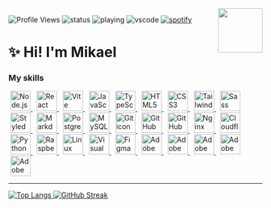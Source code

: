 <img align="right" height="88px" src="https://github.com/user-attachments/assets/2e4c593f-5dee-4584-b04e-95c886dda9ce">

![Profile Views](https://komarev.com/ghpvc/?username=kaillr)
![status](https://api.statusbadges.me/badge/status/307946781373759488?simple=true)
![playing](https://api.statusbadges.me/badge/playing/307946781373759488)
![vscode](https://api.statusbadges.me/badge/vscode/307946781373759488)
[![spotify](https://api.statusbadges.me/badge/spotify/307946781373759488)](https://api.statusbadges.me/openspotify/307946781373759488)

# ✨ Hi! I'm Mikael

### My skills
<a href="https://nodejs.org/" title="Node.js" style="margin: 4px;">
  <picture>
    <source media="(prefers-color-scheme: dark)" srcset="https://go-skill-icons.vercel.app/api/icons?i=nodejs&theme=dark">
    <source media="(prefers-color-scheme: light)" srcset="https://go-skill-icons.vercel.app/api/icons?i=nodejs&theme=light">
    <img src="https://go-skill-icons.vercel.app/api/icons?i=nodejs&theme=light" alt="Node.js icon" height="40">
  </picture>
</a>
<a href="https://react.dev/" title="React" style="margin: 4px;">
  <picture>
    <source media="(prefers-color-scheme: dark)" srcset="https://go-skill-icons.vercel.app/api/icons?i=react&theme=dark">
    <source media="(prefers-color-scheme: light)" srcset="https://go-skill-icons.vercel.app/api/icons?i=react&theme=light">
    <img src="https://go-skill-icons.vercel.app/api/icons?i=react&theme=light" alt="React icon" height="40">
  </picture>
</a>
<a href="https://vitejs.dev/" title="Vite" style="margin: 4px;">
  <picture>
    <source media="(prefers-color-scheme: dark)" srcset="https://go-skill-icons.vercel.app/api/icons?i=vite&theme=dark">
    <source media="(prefers-color-scheme: light)" srcset="https://go-skill-icons.vercel.app/api/icons?i=vite&theme=light">
    <img src="https://go-skill-icons.vercel.app/api/icons?i=vite&theme=light" alt="Vite icon" height="40">
  </picture>
</a>
<a href="https://developer.mozilla.org/en-US/docs/Web/JavaScript" title="JavaScript" style="margin: 4px;">
  <picture>
    <source media="(prefers-color-scheme: dark)" srcset="https://go-skill-icons.vercel.app/api/icons?i=js&theme=dark">
    <source media="(prefers-color-scheme: light)" srcset="https://go-skill-icons.vercel.app/api/icons?i=js&theme=light">
    <img src="https://go-skill-icons.vercel.app/api/icons?i=js&theme=light" alt="JavaScript icon" height="40">
  </picture>
</a>
<a href="https://www.typescriptlang.org/" title="TypeScript" style="margin: 4px;">
  <picture>
    <source media="(prefers-color-scheme: dark)" srcset="https://go-skill-icons.vercel.app/api/icons?i=ts&theme=dark">
    <source media="(prefers-color-scheme: light)" srcset="https://go-skill-icons.vercel.app/api/icons?i=ts&theme=light">
    <img src="https://go-skill-icons.vercel.app/api/icons?i=ts&theme=light" alt="TypeScript icon" height="40">
  </picture>
</a>
<a href="https://developer.mozilla.org/en-US/docs/Web/HTML" title="HTML5" style="margin: 4px;">
  <picture>
    <source media="(prefers-color-scheme: dark)" srcset="https://go-skill-icons.vercel.app/api/icons?i=html&theme=dark">
    <source media="(prefers-color-scheme: light)" srcset="https://go-skill-icons.vercel.app/api/icons?i=html&theme=light">
    <img src="https://go-skill-icons.vercel.app/api/icons?i=html&theme=light" alt="HTML5 icon" height="40">
  </picture>
</a>
<a href="https://developer.mozilla.org/en-US/docs/Web/CSS" title="CSS3" style="margin: 4px;">
  <picture>
    <source media="(prefers-color-scheme: dark)" srcset="https://go-skill-icons.vercel.app/api/icons?i=css&theme=dark">
    <source media="(prefers-color-scheme: light)" srcset="https://go-skill-icons.vercel.app/api/icons?i=css&theme=light">
    <img src="https://go-skill-icons.vercel.app/api/icons?i=css&theme=light" alt="CSS3 icon" height="40">
  </picture>
</a>
<a href="https://tailwindcss.com/" title="Tailwind CSS" style="margin: 4px;">
  <picture>
    <source media="(prefers-color-scheme: dark)" srcset="https://go-skill-icons.vercel.app/api/icons?i=tailwind&theme=dark">
    <source media="(prefers-color-scheme: light)" srcset="https://go-skill-icons.vercel.app/api/icons?i=tailwind&theme=light">
    <img src="https://go-skill-icons.vercel.app/api/icons?i=tailwind&theme=light" alt="Tailwind CSS icon" height="40">
  </picture>
</a>
<a href="https://sass-lang.com/" title="Sass" style="margin: 4px;">
  <picture>
    <source media="(prefers-color-scheme: dark)" srcset="https://go-skill-icons.vercel.app/api/icons?i=sass&theme=dark">
    <source media="(prefers-color-scheme: light)" srcset="https://go-skill-icons.vercel.app/api/icons?i=sass&theme=light">
    <img src="https://go-skill-icons.vercel.app/api/icons?i=sass&theme=light" alt="Sass icon" height="40">
  </picture>
</a>
<a href="https://styled-components.com/" title="Styled Components" style="margin: 4px;">
  <picture>
    <source media="(prefers-color-scheme: dark)" srcset="https://go-skill-icons.vercel.app/api/icons?i=styledcomponents&theme=dark">
    <source media="(prefers-color-scheme: light)" srcset="https://go-skill-icons.vercel.app/api/icons?i=styledcomponents&theme=light">
    <img src="https://go-skill-icons.vercel.app/api/icons?i=styledcomponents&theme=light" alt="Styled Components icon" height="40">
  </picture>
</a>
<a href="https://www.markdownguide.org/" title="Markdown" style="margin: 4px;">
  <picture>
    <source media="(prefers-color-scheme: dark)" srcset="https://go-skill-icons.vercel.app/api/icons?i=md&theme=dark">
    <source media="(prefers-color-scheme: light)" srcset="https://go-skill-icons.vercel.app/api/icons?i=md&theme=light">
    <img src="https://go-skill-icons.vercel.app/api/icons?i=md&theme=light" alt="Markdown icon" height="40">
  </picture>
</a>
<a href="https://www.postgresql.org/" title="PostgreSQL" style="margin: 4px;">
  <picture>
    <source media="(prefers-color-scheme: dark)" srcset="https://go-skill-icons.vercel.app/api/icons?i=postgres&theme=dark">
    <source media="(prefers-color-scheme: light)" srcset="https://go-skill-icons.vercel.app/api/icons?i=postgres&theme=light">
    <img src="https://go-skill-icons.vercel.app/api/icons?i=postgres&theme=light" alt="PostgreSQL icon" height="40">
  </picture>
</a>
<a href="https://www.mysql.com/" title="MySQL" style="margin: 4px;">
  <picture>
    <source media="(prefers-color-scheme: dark)" srcset="https://go-skill-icons.vercel.app/api/icons?i=mysql&theme=dark">
    <source media="(prefers-color-scheme: light)" srcset="https://go-skill-icons.vercel.app/api/icons?i=mysql&theme=light">
    <img src="https://go-skill-icons.vercel.app/api/icons?i=mysql&theme=light" alt="MySQL icon" height="40">
  </picture>
</a>
<a href="https://git-scm.com/" title="Git" style="margin: 4px;">
  <picture>
    <source media="(prefers-color-scheme: dark)" srcset="https://go-skill-icons.vercel.app/api/icons?i=git&theme=dark">
    <source media="(prefers-color-scheme: light)" srcset="https://go-skill-icons.vercel.app/api/icons?i=git&theme=light">
    <img src="https://go-skill-icons.vercel.app/api/icons?i=git&theme=light" alt="Git icon" height="40">
  </picture>
</a>
<a href="https://github.com/" title="GitHub" style="margin: 4px;">
  <picture>
    <source media="(prefers-color-scheme: dark)" srcset="https://go-skill-icons.vercel.app/api/icons?i=github&theme=dark">
    <source media="(prefers-color-scheme: light)" srcset="https://go-skill-icons.vercel.app/api/icons?i=github&theme=light">
    <img src="https://go-skill-icons.vercel.app/api/icons?i=github&theme=light" alt="GitHub icon" height="40">
  </picture>
</a>
<a href="https://github.com/features/actions" title="GitHub Actions" style="margin: 4px;">
  <picture>
    <source media="(prefers-color-scheme: dark)" srcset="https://go-skill-icons.vercel.app/api/icons?i=githubactions&theme=dark">
    <source media="(prefers-color-scheme: light)" srcset="https://go-skill-icons.vercel.app/api/icons?i=githubactions&theme=light">
    <img src="https://go-skill-icons.vercel.app/api/icons?i=githubactions&theme=light" alt="GitHub Actions icon" height="40">
  </picture>
</a>
<a href="https://www.nginx.com/" title="Nginx" style="margin: 4px;">
  <picture>
    <source media="(prefers-color-scheme: dark)" srcset="https://go-skill-icons.vercel.app/api/icons?i=nginx&theme=dark">
    <source media="(prefers-color-scheme: light)" srcset="https://go-skill-icons.vercel.app/api/icons?i=nginx&theme=light">
    <img src="https://go-skill-icons.vercel.app/api/icons?i=nginx&theme=light" alt="Nginx icon" height="40">
  </picture>
</a>
<a href="https://www.cloudflare.com/" title="Cloudflare" style="margin: 4px;">
  <picture>
    <source media="(prefers-color-scheme: dark)" srcset="https://go-skill-icons.vercel.app/api/icons?i=cloudflare&theme=dark">
    <source media="(prefers-color-scheme: light)" srcset="https://go-skill-icons.vercel.app/api/icons?i=cloudflare&theme=light">
    <img src="https://go-skill-icons.vercel.app/api/icons?i=cloudflare&theme=light" alt="Cloudflare icon" height="40">
  </picture>
</a>
<a href="https://www.python.org/" title="Python" style="margin: 4px;">
  <picture>
    <source media="(prefers-color-scheme: dark)" srcset="https://go-skill-icons.vercel.app/api/icons?i=py&theme=dark">
    <source media="(prefers-color-scheme: light)" srcset="https://go-skill-icons.vercel.app/api/icons?i=py&theme=light">
    <img src="https://go-skill-icons.vercel.app/api/icons?i=py&theme=light" alt="Python icon" height="40">
  </picture>
</a>
<a href="https://www.raspberrypi.org/" title="Raspberry Pi" style="margin: 4px;">
  <picture>
    <source media="(prefers-color-scheme: dark)" srcset="https://go-skill-icons.vercel.app/api/icons?i=raspberrypi&theme=dark">
    <source media="(prefers-color-scheme: light)" srcset="https://go-skill-icons.vercel.app/api/icons?i=raspberrypi&theme=light">
    <img src="https://go-skill-icons.vercel.app/api/icons?i=raspberrypi&theme=light" alt="Raspberry Pi icon" height="40">
  </picture>
</a>
<a href="https://www.linux.org/" title="Linux" style="margin: 4px;">
  <picture>
    <source media="(prefers-color-scheme: dark)" srcset="https://go-skill-icons.vercel.app/api/icons?i=linux&theme=dark">
    <source media="(prefers-color-scheme: light)" srcset="https://go-skill-icons.vercel.app/api/icons?i=linux&theme=light">
    <img src="https://go-skill-icons.vercel.app/api/icons?i=linux&theme=light" alt="Linux icon" height="40">
  </picture>
</a>
<a href="https://code.visualstudio.com/" title="Visual Studio Code" style="margin: 4px;">
  <picture>
    <source media="(prefers-color-scheme: dark)" srcset="https://go-skill-icons.vercel.app/api/icons?i=vscode&theme=dark">
    <source media="(prefers-color-scheme: light)" srcset="https://go-skill-icons.vercel.app/api/icons?i=vscode&theme=light">
    <img src="https://go-skill-icons.vercel.app/api/icons?i=vscode&theme=light" alt="Visual Studio Code icon" height="40">
  </picture>
</a>
<a href="https://www.figma.com/" title="Figma" style="margin: 4px;">
  <picture>
    <source media="(prefers-color-scheme: dark)" srcset="https://go-skill-icons.vercel.app/api/icons?i=figma&theme=dark">
    <source media="(prefers-color-scheme: light)" srcset="https://go-skill-icons.vercel.app/api/icons?i=figma&theme=light">
    <img src="https://go-skill-icons.vercel.app/api/icons?i=figma&theme=light" alt="Figma icon" height="40">
  </picture>
</a>
<a href="https://www.adobe.com/products/photoshop.html" title="Adobe Photoshop" style="margin: 4px;">
  <picture>
    <source media="(prefers-color-scheme: dark)" srcset="https://go-skill-icons.vercel.app/api/icons?i=ps&theme=dark">
    <source media="(prefers-color-scheme: light)" srcset="https://go-skill-icons.vercel.app/api/icons?i=ps&theme=light">
    <img src="https://go-skill-icons.vercel.app/api/icons?i=ps&theme=light" alt="Adobe Photoshop icon" height="40">
  </picture>
</a>
<a href="https://www.adobe.com/products/illustrator.html" title="Adobe Illustrator" style="margin: 4px;">
  <picture>
    <source media="(prefers-color-scheme: dark)" srcset="https://go-skill-icons.vercel.app/api/icons?i=ai&theme=dark">
    <source media="(prefers-color-scheme: light)" srcset="https://go-skill-icons.vercel.app/api/icons?i=ai&theme=light">
    <img src="https://go-skill-icons.vercel.app/api/icons?i=ai&theme=light" alt="Adobe Illustrator icon" height="40">
  </picture>
</a>
<a href="https://www.adobe.com/products/premiere.html" title="Adobe Premiere Pro" style="margin: 4px;">
  <picture>
    <source media="(prefers-color-scheme: dark)" srcset="https://go-skill-icons.vercel.app/api/icons?i=pr&theme=dark">
    <source media="(prefers-color-scheme: light)" srcset="https://go-skill-icons.vercel.app/api/icons?i=pr&theme=light">
    <img src="https://go-skill-icons.vercel.app/api/icons?i=pr&theme=light" alt="Adobe Premiere Pro icon" height="40">
  </picture>
</a>
<a href="https://www.adobe.com/products/aftereffects.html" title="Adobe After Effects" style="margin: 4px;">
  <picture>
    <source media="(prefers-color-scheme: dark)" srcset="https://go-skill-icons.vercel.app/api/icons?i=ae&theme=dark">
    <source media="(prefers-color-scheme: light)" srcset="https://go-skill-icons.vercel.app/api/icons?i=ae&theme=light">
    <img src="https://go-skill-icons.vercel.app/api/icons?i=ae&theme=light" alt="Adobe After Effects icon" height="40">
  </picture>
</a>
<a href="https://www.adobe.com/products/xd.html" title="Adobe XD" style="margin: 4px;">
  <picture>
    <source media="(prefers-color-scheme: dark)" srcset="https://go-skill-icons.vercel.app/api/icons?i=xd&theme=dark">
    <source media="(prefers-color-scheme: light)" srcset="https://go-skill-icons.vercel.app/api/icons?i=xd&theme=light">
    <img src="https://go-skill-icons.vercel.app/api/icons?i=xd&theme=light" alt="Adobe XD icon" height="40">
  </picture>
</a>

---

<!--START_SECTION:waka-->
<!--END_SECTION:waka-->

<a href="https://github-readme-stats.vercel.app/api/top-langs/?username=kaillr&layout=compact&theme=dark">
    <picture>
        <source media="(prefers-color-scheme: dark)" srcset="https://github-readme-stats.vercel.app/api/top-langs/?username=kaillr&layout=compact&theme=dark">
        <source media="(prefers-color-scheme: light)" srcset="https://github-readme-stats.vercel.app/api/top-langs/?username=kaillr&layout=compact&theme=light">
        <img alt="Top Langs">
    </picture>
</a>

<a href="https://git.io/streak-stats">
    <picture>
        <source media="(prefers-color-scheme: dark)" srcset="https://streak-stats.demolab.com/?user=kaillr&theme=dark">
        <source media="(prefers-color-scheme: light)" srcset="https://streak-stats.demolab.com/?user=kaillr&theme=light">
        <img alt="GitHub Streak">
    </picture>
</a>
